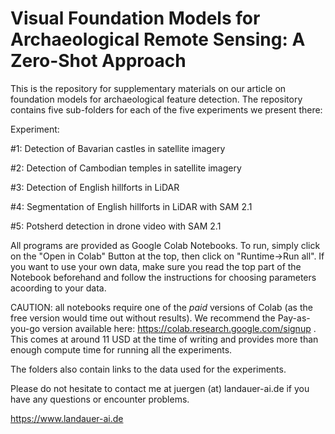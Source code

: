 # Visual Foundation Models for Archaeological Remote Sensing: A Zero-Shot Approach

This is the repository for supplementary materials on our article on foundation models for archaeological feature detection. The repository contains five sub-folders for each of the five experiments we present there:

Experiment:

#1: Detection of Bavarian castles in satellite imagery

#2: Detection of Cambodian temples in satellite imagery

#3: Detection of English hillforts in LiDAR

#4: Segmentation of English hillforts in LiDAR with SAM 2.1

#5: Potsherd detection in drone video with SAM 2.1

All programs are provided as Google Colab Notebooks. To run, simply click on the "Open in Colab" Button at the top, then click on "Runtime->Run all". If you want to use your own data, make sure you read the top part of the Notebook beforehand and follow the instructions for choosing parameters acoording to your data.

CAUTION: all notebooks require one of the *paid* versions of Colab (as the free version would time out without results). We recommend the Pay-as-you-go version available here: https://colab.research.google.com/signup . This comes at around 11 USD at the time of writing and provides more than enough compute time for running all the experiments.

The folders also contain links to the data used for the experiments.

Please do not hesitate to contact me at juergen (at) landauer-ai.de if you have any questions or encounter problems.

https://www.landauer-ai.de

